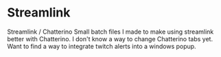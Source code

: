 # Streamlink
Streamlink / Chatterino
Small batch files I made to make using streamlink better with Chatterino.
I don't know a way to change Chatterino tabs yet.
Want to find a way to integrate twitch alerts into a windows popup.

